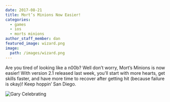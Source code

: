 ```yaml
---
date: 2017-08-21
title: Mort’s Minions Now Easier!
categories:
  - games
  - ios
  - morts minions
author_staff_member: dan
featured_image: wizard.png
image:
  path: /images/wizard.png
---
```


<div class="row">
<div class="col-md-6">

Are you tired of looking like a n00b? Well don’t worry, Mort’s Minions is now easier! With version 2.1 released last week, you’ll start with more hearts, get skills faster, and have more time to recover after getting hit (because failure is okay)! Keep hoppin’ San Diego.

</div>
<div class="col-md-6">

<img class="center-block boxed-image" src="{{ site.baseurl }}/images/gary-celebrating@2x.png" alt="Gary Celebrating"/>

</div>
</div>